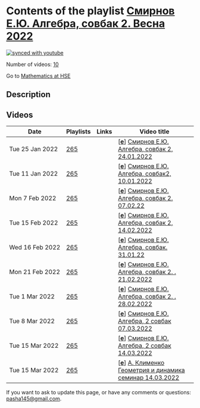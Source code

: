 # Contents of the playlist [Смирнов Е.Ю. Алгебра, совбак 2. Весна 2022](https://www.youtube.com/playlist?list=PLq3E5oubNNoAGfpenJNhbiJAOZ69TLm1z)

[![synced with youtube](https://img.shields.io/github/last-commit/mathphysschool/mathphysschool.github.io/autoupdate1?label=synced%20with%20youtube)](https://github.com/mathphysschool/mathphysschool.github.io/commits/autoupdate1)

Number of videos: [10](#videos)

Go to [Mathematics at HSE](../README.md)

## Description



## Videos

|Date|Playlists|Links|Video title|
|---|---|---|---|
| Tue&nbsp;25&nbsp;Jan&nbsp;2022 | [265](../playlists/265 "Смирнов Е.Ю. Алгебра, совбак 2. Весна 2022") |  | [[**e**](https://studio.youtube.com/video/y0rC7ezpagQ/edit "Edit")] [Смирнов Е.Ю. Алгебра, совбак 2, 24.01.2022](https://www.youtube.com/watch?v=y0rC7ezpagQ&list=PLq3E5oubNNoAGfpenJNhbiJAOZ69TLm1z) |
| Tue&nbsp;11&nbsp;Jan&nbsp;2022 | [265](../playlists/265 "Смирнов Е.Ю. Алгебра, совбак 2. Весна 2022") |  | [[**e**](https://studio.youtube.com/video/IdoQ-Kkeh0c/edit "Edit")] [Смирнов Е.Ю. Алгебра, совбак2, 10.01.2022](https://www.youtube.com/watch?v=IdoQ-Kkeh0c&list=PLq3E5oubNNoAGfpenJNhbiJAOZ69TLm1z) |
| Mon&nbsp;7&nbsp;Feb&nbsp;2022 | [265](../playlists/265 "Смирнов Е.Ю. Алгебра, совбак 2. Весна 2022") |  | [[**e**](https://studio.youtube.com/video/WwqZDhVxNqk/edit "Edit")] [Смирнов Е.Ю. Алгебра, совбак 2. 07.02.22](https://www.youtube.com/watch?v=WwqZDhVxNqk&list=PLq3E5oubNNoAGfpenJNhbiJAOZ69TLm1z) |
| Tue&nbsp;15&nbsp;Feb&nbsp;2022 | [265](../playlists/265 "Смирнов Е.Ю. Алгебра, совбак 2. Весна 2022") |  | [[**e**](https://studio.youtube.com/video/HWl6g-YtHX0/edit "Edit")] [Смирнов Е.Ю. Алгебра, совбак 2, 14.02.2022](https://www.youtube.com/watch?v=HWl6g-YtHX0&list=PLq3E5oubNNoAGfpenJNhbiJAOZ69TLm1z) |
| Wed&nbsp;16&nbsp;Feb&nbsp;2022 | [265](../playlists/265 "Смирнов Е.Ю. Алгебра, совбак 2. Весна 2022") |  | [[**e**](https://studio.youtube.com/video/_Df7RdhSm0U/edit "Edit")] [Смирнов Е.Ю. Алгебра, совбак. 31.01.22](https://www.youtube.com/watch?v=_Df7RdhSm0U&list=PLq3E5oubNNoAGfpenJNhbiJAOZ69TLm1z) |
| Mon&nbsp;21&nbsp;Feb&nbsp;2022 | [265](../playlists/265 "Смирнов Е.Ю. Алгебра, совбак 2. Весна 2022") |  | [[**e**](https://studio.youtube.com/video/qYWYOrBq364/edit "Edit")] [Смирнов Е.Ю. Алгебра, совбак 2. . 21.02.2022](https://www.youtube.com/watch?v=qYWYOrBq364&list=PLq3E5oubNNoAGfpenJNhbiJAOZ69TLm1z) |
| Tue&nbsp;1&nbsp;Mar&nbsp;2022 | [265](../playlists/265 "Смирнов Е.Ю. Алгебра, совбак 2. Весна 2022") |  | [[**e**](https://studio.youtube.com/video/Oj4JoHNPNyM/edit "Edit")] [Смирнов Е.Ю. Алгебра, совбак 2. . 28.02.2022](https://www.youtube.com/watch?v=Oj4JoHNPNyM&list=PLq3E5oubNNoAGfpenJNhbiJAOZ69TLm1z) |
| Tue&nbsp;8&nbsp;Mar&nbsp;2022 | [265](../playlists/265 "Смирнов Е.Ю. Алгебра, совбак 2. Весна 2022") |  | [[**e**](https://studio.youtube.com/video/pAHP-rlqS20/edit "Edit")] [Смирнов Е.Ю. Алгебра, 2 совбак 07.03.2022](https://www.youtube.com/watch?v=pAHP-rlqS20&list=PLq3E5oubNNoAGfpenJNhbiJAOZ69TLm1z "Смирнов Е.Ю. Алгебра, 2 совбак, 13.00") |
| Tue&nbsp;15&nbsp;Mar&nbsp;2022 | [265](../playlists/265 "Смирнов Е.Ю. Алгебра, совбак 2. Весна 2022") |  | [[**e**](https://studio.youtube.com/video/m8J-7FVgLRI/edit "Edit")] [Смирнов Е.Ю. Алгебра, 2 совбак 14.03.2022](https://www.youtube.com/watch?v=m8J-7FVgLRI&list=PLq3E5oubNNoAGfpenJNhbiJAOZ69TLm1z "Смирнов Е.Ю. Алгебра, 2 совбак, 13.00") |
| Tue&nbsp;15&nbsp;Mar&nbsp;2022 | [265](../playlists/265 "Смирнов Е.Ю. Алгебра, совбак 2. Весна 2022") |  | [[**e**](https://studio.youtube.com/video/Knv_XMGmB2o/edit "Edit")] [А. Клименко Геометрия и динамика семинар 14.03.2022](https://www.youtube.com/watch?v=Knv_XMGmB2o&list=PLq3E5oubNNoAGfpenJNhbiJAOZ69TLm1z) |


 If you want to ask to update this page, or have any comments or questions: <pasha145@gmail.com>.